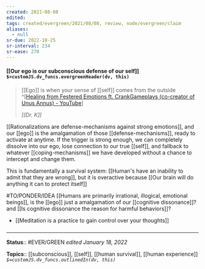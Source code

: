 ```yaml
---
created: 2021-08-08
edited: 
tags: created/evergreen/2021/08/08, review, node/evergreen/claim
aliases:
  - null
sr-due: 2022-10-25
sr-interval: 234
sr-ease: 270
---
```


#### [[Our ego is our subconscious defense of our self]] `$=customJS.dv_funcs.evergreenHeader(dv, this)`

> [[Ego]] is when your sense of [[self]] comes from the outside 
> ^[[Healing from Festered Emotions ft. CrankGameplays (co-creator of Unus Annus) - YouTube](https://youtu.be/sXGhT4pJcj8?t=5255)]
> 
> <cite>[[Dr. K]]</cite>

[[Rationalizations are defense-mechanisms against strong emotions]], and our [[ego]] is the amalgamation of those [[defense-mechanisms]], ready to activate at anytime. If the trigger is strong enough, we can completely dissolve into our ego, lose connection to our true [[self]], and fallback to whatever [[coping-mechanisms]] we have developed without a chance to intercept and change them.

This is fundamentally a survival system: [[Human's have an inability to admit that they are wrong]], but it is overactive because [[Our brain will do anything it can to protect itself]]

#TO/PONDER/IDEA 
[[Humans are primarily irrational, illogical, emotional beings]], is the [[ego]] just a amalgamation of our [[cognitive dissonance]]? and [[Is cognitive dissonance the reason for harmful behaviors]]?

- [[Meditation is a practice to gain control over your thoughts]]

### <hr class="footnote"/>

**Status**:: #EVER/GREEN 
*edited January 18, 2022*

**Topics**:: [[subconscious]], [[self]], [[human survival]], [[human experience]]
*`$=customJS.dv_funcs.outlinedIn(dv, this)`*

